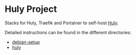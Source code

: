 # Huly Project

Stacks for Huly, Traefik and Portainer to self-host [Huly](https://github.com/hcengineering/huly-selfhost).

Detailed instructions can be found in the different directories:
- [debian-setup](./debian-setup/README.md)
- [huly](./huly/README.md)